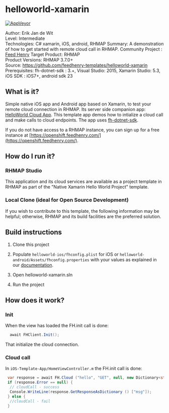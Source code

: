 # helloworld-xamarin

[![AppVeyor](https://img.shields.io/appveyor/ci/feedhenry-templates/helloworld-xamarin/master.svg)](https://ci.appveyor.com/project/feedhenry/helloworld-xamarin/) 

Author: Erik Jan de Wit   
Level: Intermediate  
Technologies: C# xamarin, iOS, android, RHMAP
Summary: A demonstration of how to get started with remote cloud call in RHMAP.
Community Project : [Feed Henry](http://feedhenry.org)
Target Product: RHMAP  
Product Versions: RHMAP 3.7.0+   
Source: https://github.com/feedhenry-templates/helloworld-xamarin  
Prerequisites: fh-dotnet-sdk : 3.+, Visual Studio: 2015, Xamarin Studio: 5.3, iOS SDK : iOS7+, android sdk 23

## What is it?

Simple native iOS app and Android app based on Xamarin, to test your remote cloud connection in RHMAP. Its server side companion app: [HelloWorld Cloud App](https://github.com/feedhenry-templates/helloworld-cloud). This template app demos how to intialize a cloud call and make calls to cloud endpoints. The app uses [fh-dotnet-sdk](https://github.com/feedhenry/fh-dotnet-sdk).

If you do not have access to a RHMAP instance, you can sign up for a free instance at [https://openshift.feedhenry.com/](https://openshift.feedhenry.com/).

## How do I run it?  

### RHMAP Studio

This application and its cloud services are available as a project template in RHMAP as part of the "Native Xamarin Hello World Project" template.

### Local Clone (ideal for Open Source Development)
If you wish to contribute to this template, the following information may be helpful; otherwise, RHMAP and its build facilities are the preferred solution.

## Build instructions

1. Clone this project

2. Populate ```helloworld-ios/fhconfig.plist``` for iOS or ```helloworld-android/Assets/fhconfig.properties``` with your values as explained in our [documentation](http://docs.feedhenry.com/v3/dev_tools/sdks/windows.html#windows-existing_app-set_up_configuration).

3. Open helloworld-xamarin.sln

4. Run the project
 
## How does it work?

### Init

When the view has loaded the FH.init call is done:
```csharp
  await FHClient.Init();
```
That initialize the cloud connection.

### Cloud call

In ```iOS-Template-App/HomeViewController.m``` the FH.init call is done:
```csharp
 var response = await FH.Cloud ("hello", "GET", null, new Dictionary<string, string> () { { "hello", name.Text } });
 if (response.Error == null) {
  // cloudCall - success
  Console.WriteLine(response.GetResponseAsDictionary () ["msg"]);
 } else {
  //cloudCall - fail
 }
```
